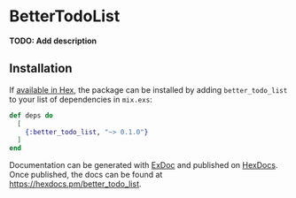 # BetterTodoList

**TODO: Add description**

## Installation

If [available in Hex](https://hex.pm/docs/publish), the package can be installed
by adding `better_todo_list` to your list of dependencies in `mix.exs`:

```elixir
def deps do
  [
    {:better_todo_list, "~> 0.1.0"}
  ]
end
```

Documentation can be generated with [ExDoc](https://github.com/elixir-lang/ex_doc)
and published on [HexDocs](https://hexdocs.pm). Once published, the docs can
be found at <https://hexdocs.pm/better_todo_list>.

